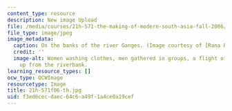```yaml
---
content_type: resource
description: New image Upload
file: /media/courses/21h-571-the-making-of-modern-south-asia-fall-2006/f3ed6cecdaec64c6a49f1a4ce0a19cef_21h-571f06-th.jpg
file_type: image/jpeg
image_metadata:
  caption: On the banks of the river Ganges. (Image courtesy of [Rana Banerjee](http://www.flickr.com/photos/banerjee/).)
  credit: ''
  image-alt: Women washing clothes, men gathered in groups, a flight of stairs ascending
    up from the riverbank.
learning_resource_types: []
ocw_type: OCWImage
resourcetype: Image
title: 21h-571f06-th.jpg
uid: f3ed6cec-daec-64c6-a49f-1a4ce0a19cef
---
```

